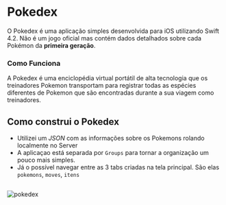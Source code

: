 # Pokedex
O Pokedex é uma aplicação simples desenvolvida para iOS utilizando Swift 4.2. Não é um jogo oficial mas contém dados detalhados sobre cada Pokémon da __primeira geração__. 

### Como Funciona
A Pokedex é uma enciclopédia virtual portátil de alta tecnologia que os treinadores Pokemon transportam para registrar todas as espécies diferentes de Pokemon que são encontradas durante a sua viagem como treinadores. 

## Como construi o Pokedex
* Utilizei um *JSON* com as informações sobre os Pokemons rolando localmente no Server
* A aplicaçao está separada por `Groups` para tornar a organização um pouco mais simples.
* Já o possível navegar entre as 3 tabs criadas na tela principal. São elas `pokemons`, `moves`, `itens`

##
![pokedex](https://user-images.githubusercontent.com/12899445/59170079-52b8e800-8b13-11e9-8c6f-096a54676328.png)
